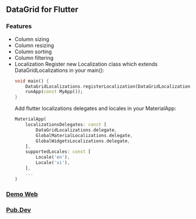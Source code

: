 ## DataGrid for Flutter

### Features

* Column sizing
* Column resizing
* Column sorting
* Column filtering
* Localization
    Register new Localization class which extends DataGridLocalizations in your main():
    ```dart
    void main() {
        DataGridLocalizations.registerLocalization(DataGridLocalizationsVi());
        runApp(const MyApp());
    }
    ```
    Add flutter localizations delegates and locales in your MaterialApp:
    ```dart
    MaterialApp(
        localizationsDelegates: const [
            DataGridLocalizations.delegate,
            GlobalMaterialLocalizations.delegate,
            GlobalWidgetsLocalizations.delegate,
        ],
        supportedLocales: const [
            Locale('en'),
            Locale('vi'),
        ],
        ...
    )
    ```

### [Demo Web](https://ngocvuphan.github.io/demo_data_grid/)

### [Pub.Dev](https://pub.dev/packages/vph_data_grid )

